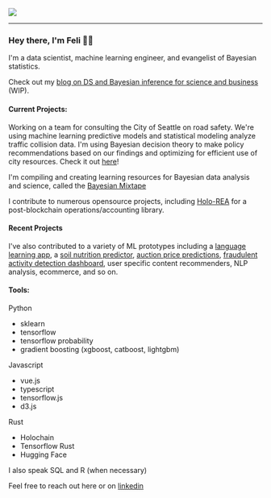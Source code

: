 ![](https://raw.githubusercontent.com/oro13/oro13/master/resumeheader.png)

---

### Hey there, I'm Feli 👋😄 

I'm a data scientist, machine learning engineer, and evangelist of Bayesian statistics.

Check out my [blog on DS and Bayesian inference for science and business](https://oro13.github.io/) (WIP).
#### Current Projects:

Working on a team for consulting the City of Seattle on road safety. We're using machine learning predictive models and statistical modeling analyze traffic collision data. I'm using Bayesian decision theory to make policy recommendations based on our findings and optimizing for efficient use of city resources. Check it out [here](https://github.com/DataCircles/traffic_collisions_ml_team1)! 

I'm compiling and creating learning resources for Bayesian data analysis and science, called the [Bayesian Mixtape](https://github.com/oro13/bayesian-mixtape)

I contribute to numerous opensource projects, including [Holo-REA](https://github.com/holo-rea/holo-rea) for a post-blockchain operations/accounting library.

#### Recent Projects

I've also contributed to a variety of ML prototypes including a [language learning app](https://github.com/oro13/language-app-ml), a [soil nutrition predictor](https://github.com/oro13/soil-health-prediction), [auction price predictions](https://github.com/oro13/a-bulldozer-named-desire/), [fraudulent activity detection dashboard](https://github.com/oro13/fraud-detection), user specific content recommenders, NLP analysis, ecommerce, and so on.

#### Tools:

Python

- sklearn
- tensorflow
- tensorflow probability
- gradient boosting (xgboost, catboost, lightgbm)

Javascript

- vue.js
- typescript
- tensorflow.js
- d3.js

Rust

- Holochain
- Tensorflow Rust
- Hugging Face

I also speak SQL and R (when necessary)

Feel free to reach out here or on [linkedin](https://www.linkedin.com/in/fgentle/)

<!--
![contact info](./resumeheader.png)
**oro13/oro13** is a ✨ _special_ ✨ repository because its `README.md` (this file) appears on your GitHub profile.

Here are some ideas to get you started:

- 🔭 I’m currently working on ...
- 🌱 I’m currently learning ...
- 👯 I’m looking to collaborate on ...
- 🤔 I’m looking for help with ...
- 💬 Ask me about ...
- 📫 How to reach me: ...
- 😄 Pronouns: ...
- ⚡ Fun fact: ...
-->
